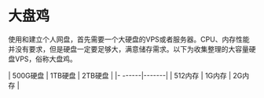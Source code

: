 
# 大盘鸡

使用和建立个人网盘，首先需要一个大硬盘的VPS或者服务器。CPU、内存性能并没有要求，但是硬盘一定要足够大，满意储存需求。以下为收集整理的大容量硬盘VPS，俗称大盘鸡。

| 500G硬盘 | 1TB硬盘 | 2TB硬盘 |
|- ------|-------|
| 512内存 | 1G内存 | 2G内存 |


<!--stackedit_data:
eyJoaXN0b3J5IjpbLTU5MjA5MjYzOCwtNzEyMDgyMzFdfQ==
-->